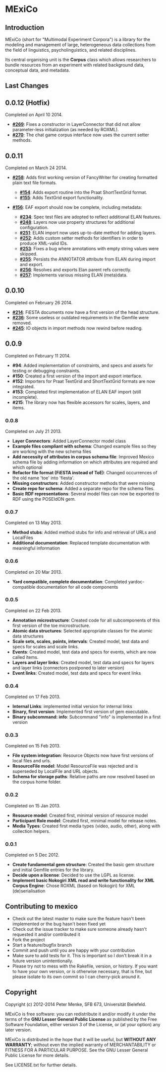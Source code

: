 # MExiCo

## Introduction

MExiCo (short for "Multimodal Experiment Corpora") is a library for the
modeling and management of large, heterogeneous data collections from 
the field of linguistics, psycholinguistics, and related disciplines.

Its central organising unit is the **Corpus** class which allows researchers to bundle resources from an experiment with related background data, conceptual data, and metadata.

## Last Changes

## 0.0.12 (Hotfix)

Completed on April 10 2014.

+ [**#269**](http://intranet.sfb673.org/issues/269): Fixes a constructor in LayerConnector that did not allow parameter-less initialization (as needed by ROXML).
+ [**#270**](http://intranet.sfb673.org/issues/270): The chat game corpus interface now uses the current setter methods.

## 0.0.11

Completed on March 24 2014.

+ [**#258**](http://intranet.sfb673.org/issues/258): Adds first working version of FancyWriter for creating formatted plain text file formats.

    + [**#154**](http://intranet.sfb673.org/issues/154): Adds export routine into the Praat ShortTextGrid format.
    + [**#155**](http://intranet.sfb673.org/issues/155): Adds TextGrid export functionality.

+ [**#156**](http://intranet.sfb673.org/issues/156): EAF export should now be complete, including metadata:

    + [**#234**](http://intranet.sfb673.org/issues/234): Spec test files are adopted to reflect additional ELAN features.
    + [**#248**](http://intranet.sfb673.org/issues/248): Layers now use property structures for additional configuration.
    + [**#251**](http://intranet.sfb673.org/issues/251): ELAN import now uses up-to-date method for adding layers.
    + [**#252**](http://intranet.sfb673.org/issues/252): Adds custom setter methods for identifiers in order to produce XML-valid IDs.
    + [**#253**](http://intranet.sfb673.org/issues/253): Fixes a bug where annotations with empty string values were skipped.
    + [**#255**](http://intranet.sfb673.org/issues/255): Persists the ANNOTATOR attribute from ELAN during import and export.
    + [**#256**](http://intranet.sfb673.org/issues/256): Resolves and exports Elan parent refs correctly.
    + [**#257**](http://intranet.sfb673.org/issues/257): Implements various missing ELAN (meta)data.


## 0.0.10

Completed on February 26 2014.

+ [**#214**](http://intranet.sfb673.org/issues/214): FiESTA documents now have a first version of the head structure.
+ [**#236**](http://intranet.sfb673.org/issues/236): Some useless or outdated requirements in the Gemfile were removed.
+ [**#245**](http://intranet.sfb673.org/issues/245): IO objects in import methods now rewind before reading.

## 0.0.9

Completed on February 11 2014.

+ **#94**: Added implementation of constraints, and specs and assets for testing or debugging constraints.
+ **#150**: Created a first version of the import and export interface.
+ **#152**: Importers for Praat TextGrid and ShortTextGrid formats are now integrated.
+ **#153**: Completed first implementation of ELAN EAF import (still incomplete).
+ **#215**: The library now has flexible accessors for scales, layers, and items.

### 0.0.8

Completed on July 21 2013.

+ **Layer Connectors**: Added LayerConnector model class
+ **Example files compliant with schema**: Changed example files so they are working with the new schema files
+ **Add necessity of attributes in corpus schema file**: Improved Mexico schema file by adding information on which attributes are required and which optional
+ **Refactor file format (FiESTA instead of ToE)**: Changed occurrences of the old name 'toe' into 'fiesta'.
+ **Missing constructors**: Added constructor methods that were missing
+ **Create repo for schema**: Added a separate repo for the schema files.
+ **Basic RDF representations**: Several model files can now be exported to RDF using the POSEIdON gem.

### 0.0.7

Completed on 13 May 2013.

+ **Method stubs**: Added method stubs for info and retrieval of URLs and LocalFiles
+ **Additional documentation**: Replaced template documentation with meaningful information

### 0.0.6

Completed on 20 Mar 2013.

+ **Yard compatible, complete documentation**: Completed yardoc-compatible documentation for all code components

### 0.0.5

Completed on 22 Feb 2013.

+ **Annotation microstructure**: Created code for all subcomponents of this first version of the toe microstructure.
+ **Atomic data structures**: Selected appropriate classes for the atomic data structures
+ **Scale sets, scales, points, intervals**: Created model, test data and specs for scales and scale links.
+ **Events**: Created model, test data and specs for events, which are now called items.
+ **Layers and layer links**: Created model, test data and specs for layers and layer links (connectors postponed to later version)
+ **Event links**: Created model, test data and specs for event links

### 0.0.4

Completed on 17 Feb 2013.

+ **Internal Links**: implemented initial version for internal links
+ **Binary, first version**: Implemented first version of gem executable.
+ **Binary subcommand: info**: Subcommand "info" is implemented in a first version

### 0.0.3

Completed on 15 Feb 2013.

+ **File system integration**: Resource Objects now have first versions of local files and urls.
+ **ResourceFile model**: Model ResourceFile was rejected and is superseded by LocalFile and URL objects.
+ **Schema for storage paths**: Relative paths are now resolved based on the corpus home folder.

### 0.0.2

Completed on 15 Jan 2013.

+ **Resource model**: Created first, minimal version of resource model
+ **Participant Role model**: Created first, minimal model for release notes.
+ **Media Types**: Created first media types (video, audio, other), along with collection helpers.

### 0.0.1

Completed on 5 Dec 2012.

+ **Create fundamental gem structure**: Created the basic gem structure and initial Gemfile entries for the library.
+ **Decide upon a license**: Decided to use the LGPL as license.
+ **Implement basic Nokogiri XML read and write functionality for XML Corpus Engine**: Chose ROXML (based on Nokogiri) for XML (de)serialisation


## Contributing to mexico
 
- Check out the latest master to make sure the feature hasn't been implemented or the bug hasn't been fixed yet
- Check out the issue tracker to make sure someone already hasn't requested it and/or contributed it
- Fork the project
- Start a feature/bugfix branch
- Commit and push until you are happy with your contribution
- Make sure to add tests for it. This is important so I don't break it in a future version unintentionally.
- Please try not to mess with the Rakefile, version, or history. If you want to have your own version, or is otherwise necessary, that is fine, but please isolate to its own commit so I can cherry-pick around it.

## Copyright

Copyright (c) 2012-2014 Peter Menke, SFB 673, Universität Bielefeld.

MExiCo is free software: you can redistribute it and/or modify
it under the terms of the **GNU Lesser General Public License** as
published by the Free Software Foundation, either version 3 of
the License, or (at your option) any later version.

MExiCo is distributed in the hope that it will be useful,
but **WITHOUT ANY WARRANTY**; without even the implied warranty of
MERCHANTABILITY or FITNESS FOR A PARTICULAR PURPOSE. See the
GNU Lesser General Public License for more details.

See LICENSE.txt for further details.
